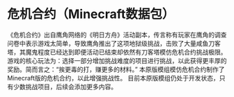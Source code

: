 # 危机合约（Minecraft数据包）
《危机合约》出自鹰角网络的《明日方舟》活动副本，传言称有玩家在鹰角的调查问卷中表示游戏太简单，导致鹰角推出了这项地狱级挑战，击败了大量咸鱼刀客塔，其魔鬼程度已经达到即便活动已结束却依然有刀客塔模仿危机合约挑战极限。游戏的核心玩法为：选择一部分增加挑战难度的项目进行挑战，以此获得更丰厚的奖励。简而言之：“挨更毒的打，赚更多的材料。”
本原版模组模仿危机合约制作了Minecraft版的危机合约，以此增强挑战性。
目前本原版模组仍处于开发状态，只有少数挑战项目，后续会添加更多内容。
